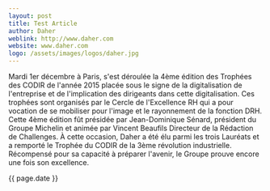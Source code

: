 ```yaml
---
layout: post
title: Test Article
author: Daher
weblink: http://www.daher.com
website: www.daher.com
logo: /assets/images/logos/daher.jpg
---
```


Mardi 1er décembre à Paris, s'est déroulée la 4ème édition des Trophées des CODIR de l'année 2015 placée sous le signe de la digitalisation de l'entreprise et de l'implication des dirigeants dans cette digitalisation.
Ces trophées sont organisés par le Cercle de l'Excellence RH qui a pour vocation de se mobiliser pour l'image et le rayonnement de la fonction DRH.
Cette 4ème édition fût présidée par Jean-Dominique Sénard, président du Groupe Michelin et animée par Vincent Beaufils Directeur de la Rédaction de Challenges.
À cette occasion, Daher a été élu parmi les trois Lauréats et a remporté le Trophée du CODIR de la 3ème révolution industrielle. Récompensé pour sa capacité à préparer l'avenir, le Groupe prouve encore une fois son excellence.

{{ page.date }}